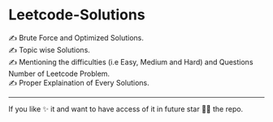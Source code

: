 # Leetcode-Solutions
✍ Brute Force and Optimized Solutions. <br>
✍ Topic wise Solutions. <br>
✍ Mentioning the difficulties (i.e Easy, Medium and Hard) and Questions Number of Leetcode Problem. <br>
✍ Proper Explaination of Every Solutions. <br>
<hr>
If you like ✨ it and want to have access of it in future star 🌟🌟 the repo.
